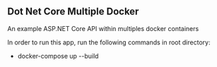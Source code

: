 Dot Net Core Multiple Docker
-----
An example ASP.NET Core API within multiples docker containers

In order to run this app, run the following commands in root directory:
* docker-compose up --build
